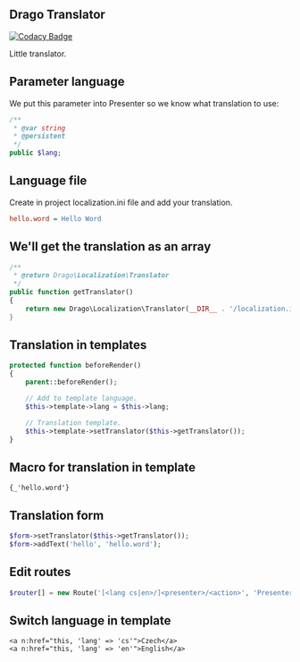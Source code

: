 ## Drago Translator

[![Codacy Badge](https://api.codacy.com/project/badge/Grade/c816f793fb404487ad7a565c4374ae74)](https://www.codacy.com/app/accgit/translator?utm_source=github.com&utm_medium=referral&utm_content=drago-ex/translator&utm_campaign=badger)

Little translator.

## Parameter language

We put this parameter into Presenter so we know what translation to use:

```php
/**
 * @var string
 * @persistent
 */
public $lang;
```

## Language file

Create in project localization.ini file and add your translation.

```ini
hello.word = Hello Word
```

## We'll get the translation as an array

```php
/**
 * @return Drago\Localization\Translator
 */
public function getTranslator()
{
	return new Drago\Localization\Translator(__DIR__ . '/localization.ini);
}
```

##  Translation in templates

```php
protected function beforeRender()
{
	parent::beforeRender();

	// Add to template language.
	$this->template->lang = $this->lang;

	// Translation template.
	$this->template->setTranslator($this->getTranslator());
}
```

##  Macro for translation in template

```latte
{_'hello.word'}
```

## Translation form

```php
$form->setTranslator($this->getTranslator());
$form->addText('hello', 'hello.word');
```

## Edit routes

```php
$router[] = new Route('[<lang cs|en>/]<presenter>/<action>', 'Presenter:action');
```

## Switch language in template

```latte
<a n:href="this, 'lang' => 'cs'">Czech</a>
<a n:href="this, 'lang' => 'en'">English</a>
```
